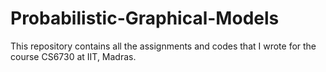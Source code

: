 # Probabilistic-Graphical-Models
This repository contains all the assignments and codes that I wrote for the course CS6730 at IIT, Madras.
